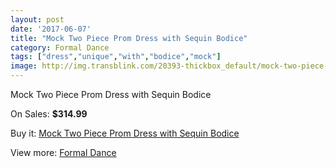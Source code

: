 ```yaml
---
layout: post
date: '2017-06-07'
title: "Mock Two Piece Prom Dress with Sequin Bodice"
category: Formal Dance
tags: ["dress","unique","with","bodice","mock"]
image: http://img.transblink.com/20393-thickbox_default/mock-two-piece-prom-dress-with-sequin-bodice.jpg
---
```

Mock Two Piece Prom Dress with Sequin Bodice

On Sales: **$314.99**
<a href="https://www.transblink.com/en/formal-dance/6437-mock-two-piece-prom-dress-with-sequin-bodice.html"><amp-img layout="responsive" width="600" height="600" src="//img.transblink.com/20393-thickbox_default/mock-two-piece-prom-dress-with-sequin-bodice.jpg" alt="Mock Two Piece Prom Dress with Sequin Bodice 0" /></a>
<a href="https://www.transblink.com/en/formal-dance/6437-mock-two-piece-prom-dress-with-sequin-bodice.html"><amp-img layout="responsive" width="600" height="600" src="//img.transblink.com/20394-thickbox_default/mock-two-piece-prom-dress-with-sequin-bodice.jpg" alt="Mock Two Piece Prom Dress with Sequin Bodice 1" /></a>

Buy it: [Mock Two Piece Prom Dress with Sequin Bodice](https://www.transblink.com/en/formal-dance/6437-mock-two-piece-prom-dress-with-sequin-bodice.html "Mock Two Piece Prom Dress with Sequin Bodice")

View more: [Formal Dance](https://www.transblink.com/en/6-formal-dance "Formal Dance")